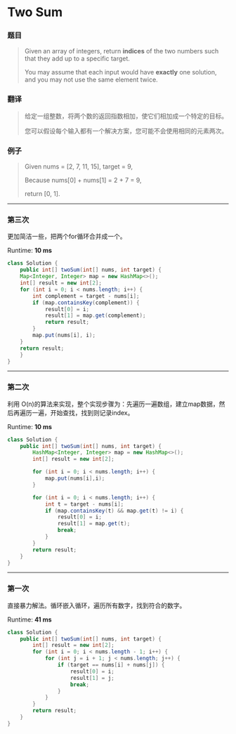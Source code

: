 # Two Sum

### 题目

> Given an array of integers, return **indices** of the two numbers such that they add up to a specific target.
>
> You may assume that each input would have **exactly** one solution, and you may not use the same element twice.

### 翻译

> 给定一组整数，将两个数的返回指数相加，使它们相加成一个特定的目标。
>
> 您可以假设每个输入都有一个解决方案，您可能不会使用相同的元素两次。

### 例子

> Given nums = \[2, 7, 11, 15\], target = 9,
>
> Because nums\[0\] + nums\[1\] = 2 + 7 = 9,
>
> return \[0, 1\].

---

### 第三次

更加简洁一些，把两个for循环合并成一个。

Runtime: **10 ms**

```java
class Solution {
    public int[] twoSum(int[] nums, int target) {
    Map<Integer, Integer> map = new HashMap<>();
    int[] result = new int[2];
    for (int i = 0; i < nums.length; i++) {
        int complement = target - nums[i];
        if (map.containsKey(complement)) {
            result[0] = i;
            result[1] = map.get(complement);
            return result;
        }
        map.put(nums[i], i);
    }
    return result;
    }
}
```

---

### 第二次

利用 O\(n\)的算法来实现，整个实现步骤为：先遍历一遍数组，建立map数据，然后再遍历一遍，开始查找，找到则记录index。

Runtime: **10 ms**

```java
class Solution {
    public int[] twoSum(int[] nums, int target) {
        HashMap<Integer, Integer> map = new HashMap<>();
        int[] result = new int[2];

        for (int i = 0; i < nums.length; i++) {
            map.put(nums[i],i);
        }

        for (int i = 0; i < nums.length; i++) {
            int t = target - nums[i];
            if (map.containsKey(t) && map.get(t) != i) {
                result[0] = i;
                result[1] = map.get(t);
                break;
            } 
        }
        return result;
    }
}
```

---

### 第一次

直接暴力解法。循环嵌入循环，遍历所有数字，找到符合的数字。

Runtime: **41 ms**

```java
class Solution {
    public int[] twoSum(int[] nums, int target) {
        int[] result = new int[2];
        for (int i = 0; i < nums.length - 1; i++) {
            for (int j = i + 1; j < nums.length; j++) {
                if (target == nums[i] + nums[j]) {
                    result[0] = i;
                    result[1] = j;
                    break;
                }
            }
        }
        return result;
    }
}
```



